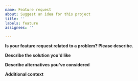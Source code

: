 ```yaml
---
name: Feature request
about: Suggest an idea for this project
title: ''
labels: feature
assignees: ''

---
```


**Is your feature request related to a problem? Please describe.**

<!-- A clear and concise description of what the problem is.

I'm always frustrated when [...]
-->

**Describe the solution you'd like**

<!-- A clear and concise description of what you want to happen. -->

**Describe alternatives you've considered**

<!-- A clear and concise description of any alternative solutions or features you've considered. -->

**Additional context**

<!-- Add any other context or screenshots about the feature request here. -->
